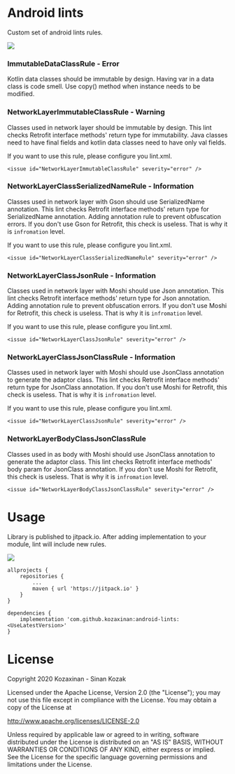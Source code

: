 # Android lints
Custom set of android lints rules.

[![](https://jitpack.io/v/kozaxinan/android-lints.svg)](https://jitpack.io/#kozaxinan/android-lints)

### ImmutableDataClassRule - Error
Kotlin data classes should be immutable by design. Having var in a data class is code smell. Use copy() method when instance needs to be modified.

### NetworkLayerImmutableClassRule - Warning
Classes used in network layer should be immutable by design. This lint checks Retrofit interface methods' return type for immutability. Java classes need to have final fields and kotlin data classes need to have only val fields.

If you want to use this rule, please configure you lint.xml.
```
<issue id="NetworkLayerImmutableClassRule" severity="error" />
```

### NetworkLayerClassSerializedNameRule - Information
Classes used in network layer with Gson should use SerializedName annotation. This lint checks Retrofit interface methods' return type for SerializedName annotation. Adding annotation rule to prevent obfuscation errors. If you don't use Gson for Retrofit, this check is useless. That is why it is `infromation` level. 

If you want to use this rule, please configure you lint.xml. 
```
<issue id="NetworkLayerClassSerializedNameRule" severity="error" />
```

### NetworkLayerClassJsonRule - Information
Classes used in network layer with Moshi should use Json annotation. This lint checks Retrofit interface methods' return type for Json annotation. Adding annotation rule to prevent obfuscation errors. If you don't use Moshi for Retrofit, this check is useless. That is why it is `infromation` level. 

If you want to use this rule, please configure you lint.xml. 
```
<issue id="NetworkLayerClassJsonRule" severity="error" />
```

### NetworkLayerClassJsonClassRule - Information
Classes used in network layer with Moshi should use JsonClass annotation to generate the adaptor class. This lint checks Retrofit interface methods' return type for JsonClass annotation. If you don't use Moshi for Retrofit, this check is useless. That is why it is `infromation` level. 

If you want to use this rule, please configure you lint.xml. 
```
<issue id="NetworkLayerClassJsonRule" severity="error" />
```


### NetworkLayerBodyClassJsonClassRule
Classes used in as body with Moshi should use JsonClass annotation to generate the adaptor class. This lint checks Retrofit interface methods' body param for JsonClass annotation. If you don't use Moshi for Retrofit, this check is useless. That is why it is `infromation` level. 

```
<issue id="NetworkLayerBodyClassJsonClassRule" severity="error" />
```

# Usage
Library is published to jitpack.io. After adding implementation to your module, lint will include new rules. 

[![](https://jitpack.io/v/kozaxinan/android-lints.svg)](https://jitpack.io/#kozaxinan/android-lints)

```
allprojects {
    repositories {
        ...
        maven { url 'https://jitpack.io' }
    }
}

dependencies {
    implementation 'com.github.kozaxinan:android-lints:<UseLatestVersion>'
}
```

# License

Copyright 2020 Kozaxinan - Sinan Kozak

Licensed under the Apache License, Version 2.0 (the "License");
you may not use this file except in compliance with the License.
You may obtain a copy of the License at

   http://www.apache.org/licenses/LICENSE-2.0

Unless required by applicable law or agreed to in writing, software
distributed under the License is distributed on an "AS IS" BASIS,
WITHOUT WARRANTIES OR CONDITIONS OF ANY KIND, either express or implied.
See the License for the specific language governing permissions and
limitations under the License.
